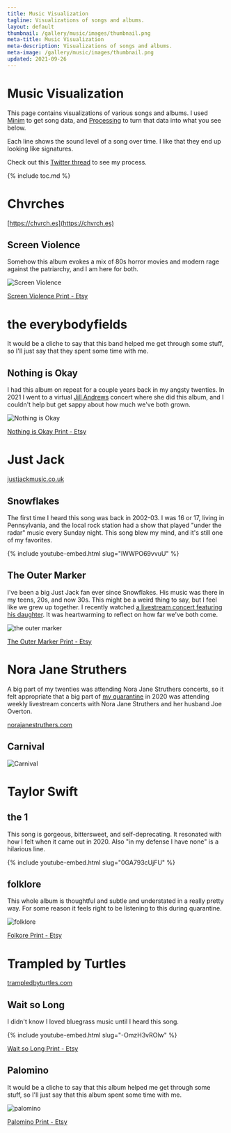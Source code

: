 ```yaml
---
title: Music Visualization
tagline: Visualizations of songs and albums.
layout: default
thumbnail: /gallery/music/images/thumbnail.png
meta-title: Music Visualization
meta-description: Visualizations of songs and albums.
meta-image: /gallery/music/images/thumbnail.png
updated: 2021-09-26
---
```


<style>
.content img{
  width: 600px;
  image-rendering: pixelated;
}
</style>

<h1>Music Visualization</h1>

This page contains visualizations of various songs and albums. I used [Minim](http://code.compartmental.net/tools/minim/) to get song data, and [Processing](/tutorials/processing) to turn that data into what you see below.

Each line shows the sound level of a song over time. I like that they end up looking like signatures.

Check out this [Twitter thread](https://twitter.com/TheKevinWorkman/status/1279196831155539971) to see my process.

{% include toc.md %}

# Chvrches

[https://chvrch.es](https://chvrch.es)

## Screen Violence

Somehow this album evokes a mix of 80s horror movies and modern rage against the patriarchy, and I am here for both.

![Screen Violence](/gallery/music/images/chvrches-screen-violence.gif)

[Screen Violence Print - Etsy](https://www.etsy.com/listing/1091310611/chvrches-screen-violence-album)

# the everybodyfields

It would be a cliche to say that this band helped me get through some stuff, so I'll just say that they spent some time with me.

## Nothing is Okay

I had this album on repeat for a couple years back in my angsty twenties. In 2021 I went to a virtual [Jill Andrews](https://www.jillandrews.com) concert where she did this album, and I couldn't help but get sappy about how much we've both grown.

![Nothing is Okay](/gallery/music/images/everybodyfields-nothing-is-okay.gif)

[Nothing is Okay Print - Etsy](https://www.etsy.com/listing/1091696795/the-everybodyfields-nothing-is-okay)

# Just Jack

[justjackmusic.co.uk](https://justjackmusic.co.uk/)

## Snowflakes

The first time I heard this song was back in 2002-03. I was 16 or 17, living in Pennsylvania, and the local rock station had a show that played "under the radar" music every Sunday night. This song blew my mind, and it's still one of my favorites.

{% include youtube-embed.html slug="IWWPO69vvuU" %}

## The Outer Marker

I've been a big Just Jack fan ever since Snowflakes. His music was there in my teens, 20s, and now 30s. This might be a weird thing to say, but I feel like we grew up together. I recently watched [a livestream concert featuring his daughter](https://www.facebook.com/justjackmusic/videos/969241756811786/). It was heartwarming to reflect on how far we've both come.

![the outer marker](/gallery/music/images/just-jack-outer-marker.png)

[The Outer Marker Print - Etsy](https://www.etsy.com/listing/845025745/just-jack-the-outer-marker-album-song)

# Nora Jane Struthers

A big part of my twenties was attending Nora Jane Struthers concerts, so it felt appropriate that a big part of [my quarantine](/blog/my-quarantine) in 2020 was attending weekly livestream concerts with Nora Jane Struthers and her husband Joe Overton.

[norajanestruthers.com](https://www.norajanestruthers.com)

## Carnival

![Carnival](/gallery/music/images/nora-jane-struthers-carnival.png)

# Taylor Swift

## the 1

This song is gorgeous, bittersweet, and self-deprecating.  It resonated with how I felt when it came out in 2020. Also "in my defense I have none" is a hilarious line.

{% include youtube-embed.html slug="0GA793cUjFU" %}

## folklore

This whole album is thoughtful and subtle and understated in a really pretty way. For some reason it feels right to be listening to this during quarantine.

![folklore](/gallery/music/images/taylor-swift-folklore.png)

[Folkore Print - Etsy](https://www.etsy.com/listing/845411511/taylor-swift-folklore-album-song)

# Trampled by Turtles

[trampledbyturtles.com](http://trampledbyturtles.com/)

## Wait so Long

I didn't know I loved bluegrass music until I heard this song.

{% include youtube-embed.html slug="-OmzH3vROlw" %}

[Wait so Long Print - Etsy](https://www.etsy.com/listing/831187160/trampled-by-turtles-wait-so-long-song)

## Palomino

It would be a cliche to say that this album helped me get through some stuff, so I'll just say that this album spent some time with me.

![palomino](/gallery/music/images/trampled-by-turtles-palomino.png)

[Palomino Print - Etsy](https://www.etsy.com/listing/845394365/trampled-by-turtles-palomino-album-song)
